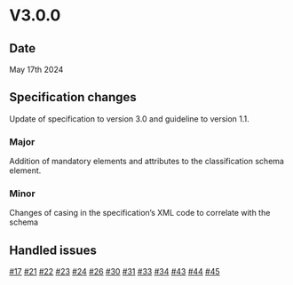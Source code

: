 # V3.0.0
## Date
May 17th 2024
## Specification changes
Update of specification to version 3.0 and guideline to version 1.1.
### Major
Addition of mandatory elements and attributes to the classification schema element.
### Minor
Changes of casing in the specification’s XML code to correlate with the schema
## Handled issues
[#17](https://github.com/DILCISBoard/CITS-ERMS/issues/17)
[#21](https://github.com/DILCISBoard/CITS-ERMS/issues/21) 
[#22](https://github.com/DILCISBoard/CITS-ERMS/issues/22) 
[#23](https://github.com/DILCISBoard/CITS-ERMS/issues/23) 
[#24](https://github.com/DILCISBoard/CITS-ERMS/issues/24) 
[#26](https://github.com/DILCISBoard/CITS-ERMS/issues/26) 
[#30](https://github.com/DILCISBoard/CITS-ERMS/issues/30) 
[#31](https://github.com/DILCISBoard/CITS-ERMS/issues/31) 
[#33](https://github.com/DILCISBoard/CITS-ERMS/issues/33) 
[#34](https://github.com/DILCISBoard/CITS-ERMS/issues/34) 
[#43](https://github.com/DILCISBoard/CITS-ERMS/issues/43) 
[#44](https://github.com/DILCISBoard/CITS-ERMS/issues/44) 
[#45](https://github.com/DILCISBoard/CITS-ERMS/issues/45) 

